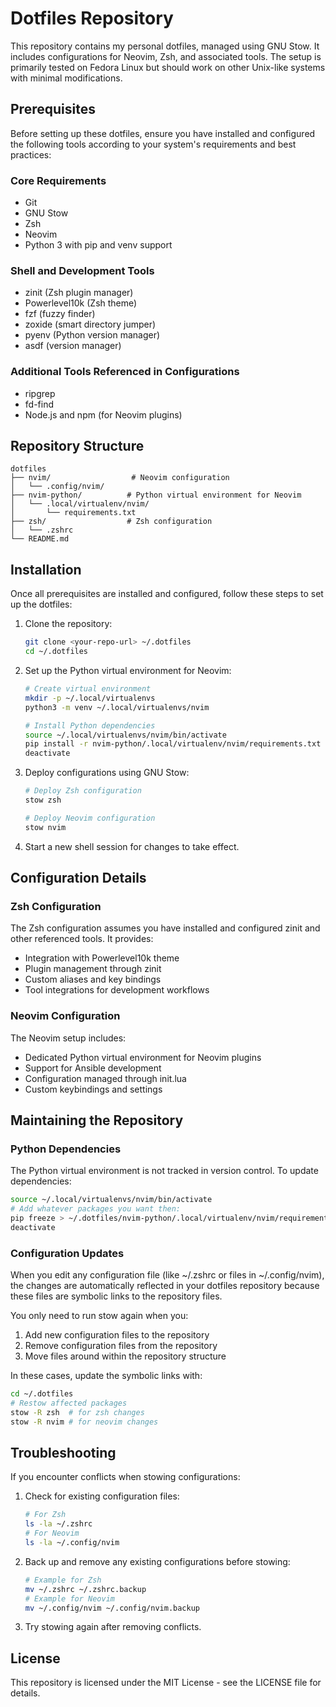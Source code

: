 # Dotfiles Repository
This repository contains my personal dotfiles, managed using GNU Stow. It includes configurations for Neovim, Zsh, and associated tools. The setup is primarily tested on Fedora Linux but should work on other Unix-like systems with minimal modifications.

## Prerequisites
Before setting up these dotfiles, ensure you have installed and configured the following tools according to your system's requirements and best practices:

### Core Requirements
- Git
- GNU Stow
- Zsh
- Neovim
- Python 3 with pip and venv support

### Shell and Development Tools
- zinit (Zsh plugin manager)
- Powerlevel10k (Zsh theme)
- fzf (fuzzy finder)
- zoxide (smart directory jumper)
- pyenv (Python version manager)
- asdf (version manager)

### Additional Tools Referenced in Configurations
- ripgrep
- fd-find
- Node.js and npm (for Neovim plugins)

## Repository Structure
```
dotfiles
├── nvim/                  # Neovim configuration
│   └── .config/nvim/     
├── nvim-python/          # Python virtual environment for Neovim
│   └── .local/virtualenv/nvim/
│       └── requirements.txt
├── zsh/                  # Zsh configuration
│   └── .zshrc
└── README.md
```

## Installation
Once all prerequisites are installed and configured, follow these steps to set up the dotfiles:

1. Clone the repository:
   ```bash
   git clone <your-repo-url> ~/.dotfiles
   cd ~/.dotfiles
   ```

2. Set up the Python virtual environment for Neovim:
   ```bash
   # Create virtual environment
   mkdir -p ~/.local/virtualenvs
   python3 -m venv ~/.local/virtualenvs/nvim
   
   # Install Python dependencies
   source ~/.local/virtualenvs/nvim/bin/activate
   pip install -r nvim-python/.local/virtualenv/nvim/requirements.txt
   deactivate
   ```

3. Deploy configurations using GNU Stow:
   ```bash
   # Deploy Zsh configuration
   stow zsh
   
   # Deploy Neovim configuration
   stow nvim
   ```

4. Start a new shell session for changes to take effect.

## Configuration Details
### Zsh Configuration
The Zsh configuration assumes you have installed and configured zinit and other referenced tools. It provides:
- Integration with Powerlevel10k theme
- Plugin management through zinit
- Custom aliases and key bindings
- Tool integrations for development workflows

### Neovim Configuration
The Neovim setup includes:
- Dedicated Python virtual environment for Neovim plugins
- Support for Ansible development
- Configuration managed through init.lua
- Custom keybindings and settings

## Maintaining the Repository
### Python Dependencies
The Python virtual environment is not tracked in version control. To update dependencies:

```bash
source ~/.local/virtualenvs/nvim/bin/activate
# Add whatever packages you want then:
pip freeze > ~/.dotfiles/nvim-python/.local/virtualenv/nvim/requirements.txt
deactivate
```

### Configuration Updates
When you edit any configuration file (like ~/.zshrc or files in ~/.config/nvim), the changes are automatically reflected in your dotfiles repository because these files are symbolic links to the repository files.

You only need to run stow again when you:
1. Add new configuration files to the repository
2. Remove configuration files from the repository
3. Move files around within the repository structure

In these cases, update the symbolic links with:
```bash
cd ~/.dotfiles
# Restow affected packages
stow -R zsh  # for zsh changes
stow -R nvim # for neovim changes
```

## Troubleshooting
If you encounter conflicts when stowing configurations:

1. Check for existing configuration files:
   ```bash
   # For Zsh
   ls -la ~/.zshrc
   # For Neovim
   ls -la ~/.config/nvim
   ```

2. Back up and remove any existing configurations before stowing:
   ```bash
   # Example for Zsh
   mv ~/.zshrc ~/.zshrc.backup
   # Example for Neovim
   mv ~/.config/nvim ~/.config/nvim.backup
   ```

3. Try stowing again after removing conflicts.

## License
This repository is licensed under the MIT License - see the LICENSE file for details.
